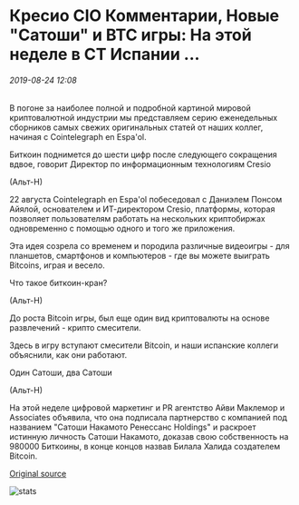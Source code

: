 # Кресио CIO Комментарии, Новые "Сатоши" и BTC игры: На этой неделе в CT Испании ...

###### 2019-08-24 12:08

В погоне за наиболее полной и подробной картиной мировой криптовалютной индустрии мы представляем серию еженедельных сборников самых свежих оригинальных статей от наших коллег, начиная с Cointelegraph en Espa'ol.

Биткоин поднимется до шести цифр после следующего сокращения вдвое, говорит Директор по информационным технологиям Cresio

(Альт-Н)

22 августа Cointelegraph en Espa'ol побеседовал с Даниэлем Понсом Айялой, основателем и ИТ-директором Cresio, платформы, которая позволяет пользователям работать на нескольких криптобиржах одновременно с помощью одного и того же приложения.

Эта идея созрела со временем и породила различные видеоигры - для планшетов, смартфонов и компьютеров - где вы можете выиграть Bitcoins, играя и весело.

Что такое биткоин-кран?

(Альт-Н)

До роста Bitcoin игры, был еще один вид криптовалюты на основе развлечений - крипто смесители.

Здесь в игру вступают смесители Bitcoin, и наши испанские коллеги объяснили, как они работают.

Один Сатоши, два Сатоши

(Альт-Н)

На этой неделе цифровой маркетинг и PR агентство Айви Маклемор и Associates объявила, что она подписала партнерство с компанией под названием "Сатоши Накамото Ренессанс Holdings" и раскроет истинную личность Сатоши Накамото, доказав свою собственность на 980000 Биткоины, в конце концов назвав Билала Халида создателем Bitcoin.

[Original source](https://cointelegraph.com/news/cresio-cio-comments-new-satoshi-and-btc-games-this-week-in-ct-spain)

![stats](https://c.statcounter.com/11760860/0/a89fa40b/1/ "stats")